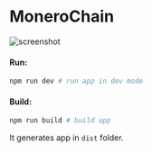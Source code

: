 # MoneroChain

![screenshot](http://imgur.com/a/BBIMd)

#### Run:

```bash
npm run dev # run app in dev mode
```

#### Build:

```bash
npm run build # build app
```

It generates app in `dist` folder.
